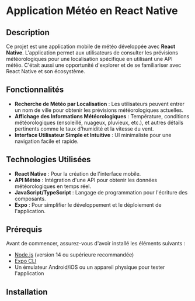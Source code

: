 # Application Météo en React Native

## Description

Ce projet est une application mobile de météo développée avec **React Native**. L'application permet aux utilisateurs de consulter les prévisions météorologiques pour une localisation spécifique en utilisant une API météo. C'était aussi une opportunité d'explorer et de se familiariser avec React Native et son écosystème.

## Fonctionnalités

- **Recherche de Météo par Localisation** : Les utilisateurs peuvent entrer un nom de ville pour obtenir les prévisions météorologiques actuelles.
- **Affichage des Informations Météorologiques** : Température, conditions météorologiques (ensoleillé, nuageux, pluvieux, etc.), et autres détails pertinents comme le taux d'humidité et la vitesse du vent.
- **Interface Utilisateur Simple et Intuitive** : UI minimaliste pour une navigation facile et rapide.

## Technologies Utilisées

- **React Native** : Pour la création de l'interface mobile.
- **API Météo** : Intégration d'une API pour obtenir les données météorologiques en temps réel.
- **JavaScript/TypeScript** : Langage de programmation pour l'écriture des composants.
- **Expo** : Pour simplifier le développement et le déploiement de l'application.

## Prérequis

Avant de commencer, assurez-vous d'avoir installé les éléments suivants :

- [Node.js](https://nodejs.org/) (version 14 ou supérieure recommandée)
- [Expo CLI](https://docs.expo.dev/get-started/installation/)
- Un émulateur Android/iOS ou un appareil physique pour tester l'application

## Installation
